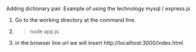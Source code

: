 Adding dictionary pair. Example of using the technology mysql / express.js

1. Go to the working directory at the command line.
2. >node app.js
3. in the browser line url we will insert http://localhost:3000/index.html

